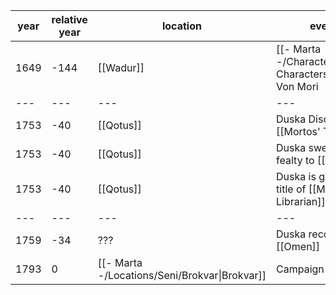 |  year  | relative year |  location | event | 
| ------ | ------------- | --------- | ----- |
| 1649 | -144 | [[Wadur]] | [[- Marta -/Characters/Player Characters/Duska Von Mori|Duska Von Mori]] is born |
| --- | --- | --- | --- |
| 1753 | -40 | [[Qotus]] | Duska Discovers [[Mortos' Tome]] |
| 1753 | -40 | [[Qotus]] | Duska swears fealty to [[Mortos]] |
| 1753 | -40 | [[Qotus]] | Duska is granted title of [[Master Librarian]] |
| --- | --- | --- | --- |
| 1759 | -34 | ??? | Duska recovers [[Omen]] | 
| 1793 | 0 | [[- Marta -/Locations/Seni/Brokvar\|Brokvar]] | Campaign begins |

